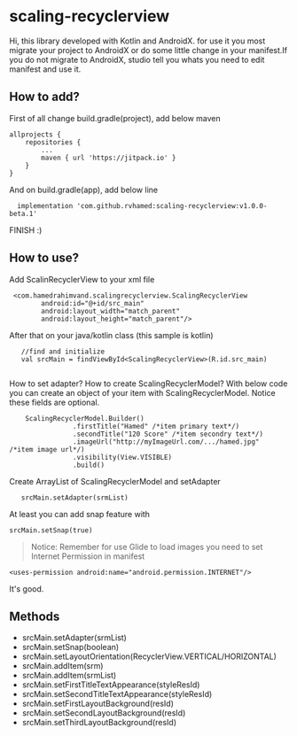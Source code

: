 # scaling-recyclerview

Hi, this library developed with Kotlin and AndroidX. for use it you most migrate your project to AndroidX or do some little change in your manifest.If you do not migrate to AndroidX, studio tell you whats you need to edit manifest and use it.

## How to add?

First of all change build.gradle(project), add below maven
```
allprojects {
    repositories {
        ...
        maven { url 'https://jitpack.io' }
    }
}
```
And on build.gradle(app), add below line
```
  implementation 'com.github.rvhamed:scaling-recyclerview:v1.0.0-beta.1'
```
FINISH :)

## How to use?

Add ScalinRecyclerView to your xml file
```
 <com.hamedrahimvand.scalingrecyclerview.ScalingRecyclerView
        android:id="@+id/src_main"
        android:layout_width="match_parent"
        android:layout_height="match_parent"/>

```

After that on your java/kotlin class (this sample is kotlin)
```
   //find and initialize
   val srcMain = findViewById<ScalingRecyclerView>(R.id.src_main)
        
```
How to set adapter? How to create ScalingRecyclerModel?
With below code you can create an object of your item with ScalingRecyclerModel. Notice these fields are optional.
```
    ScalingRecyclerModel.Builder()
                .firstTitle("Hamed" /*item primary text*/)  
                .secondTitle("120 Score" /*item secondry text*/)
                .imageUrl("http://myImageUrl.com/.../hamed.jpg"  /*item image url*/) 
                .visibility(View.VISIBLE)
                .build()

```
Create ArrayList of ScalingRecyclerModel and setAdapter

```
   srcMain.setAdapter(srmList)

```
At least  you can add snap feature with
```
srcMain.setSnap(true)
```
> Notice: Remember for use Glide to load images you need to set Internet Permission in manifest
```
<uses-permission android:name="android.permission.INTERNET"/>

```
It's good. 


## Methods

- srcMain.setAdapter(srmList)
- srcMain.setSnap(boolean)
- srcMain.setLayoutOrientation(RecyclerView.VERTICAL/HORIZONTAL)
- srcMain.addItem(srm)
- srcMain.addItem(srmList)
- srcMain.setFirstTitleTextAppearance(styleResId)
- srcMain.setSecondTitleTextAppearance(styleResId)
- srcMain.setFirstLayoutBackground(resId)
- srcMain.setSecondLayoutBackground(resId)
- srcMain.setThirdLayoutBackground(resId)




        
